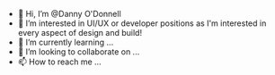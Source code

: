 - 👋 Hi, I’m @Danny O'Donnell
- 👀 I’m interested in UI/UX or developer positions as I'm interested in every aspect of design and build!
- 🌱 I’m currently learning ...
- 💞️ I’m looking to collaborate on ...
- 📫 How to reach me ...

<!---
Dan-O-Donnell/Dan-O-Donnell is a ✨ special ✨ repository because its `README.md` (this file) appears on your GitHub profile.
You can click the Preview link to take a look at your changes.
--->
